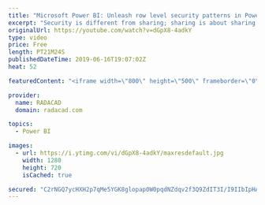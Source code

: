 ```yaml
---
title: "Microsoft Power BI: Unleash row level security patterns in Power BI - THR3015"
excerpt: "Security is different from sharing; sharing is about sharing the entire content with others—security is about authorizing different views of the content to others. In this session we go through many different Row Level Security patterns; Static Row Level Security, Dynamic Row Level Security, and many"
originalUrl: https://youtube.com/watch?v=dGpX8-4adkY
type: video
price: Free
length: PT21M24S
publishedDateTime: 2019-06-16T19:07:02Z
heat: 52

featuredContent: "<iframe width=\"800\" height=\"500\" frameborder=\"0\" src=\"https://www.youtube.com/embed/dGpX8-4adkY\" allow=\"accelerometer; autoplay; encrypted-media; gyroscope; picture-in-picture\" allowfullscreen></iframe>"

provider:
  name: RADACAD
  domain: radacad.com

topics:
  - Power BI

images:
  - url: https://i.ytimg.com/vi/dGpX8-4adkY/maxresdefault.jpg
    width: 1280
    height: 720
    isCached: true

secured: "C2rNGQ7ycHXH2p7qMe5YGK8glopap0W0pqdNZdqv2f3Q9ZdIT3I/I9IIbIpHAR88AQOEmdUvjw4MopWMT0PbVu6S2Q9v7+hywnwpWaSX3d+le5ZXhLy6YSyFbYk4UXHyXIxrxV3RXcrJkdnudhSOJvgqbOUvPlE6FlXL+9gJV/tP7CVxWn6TbtQMbnassWPZB+cVmnSja3vJZYZRBnkWSJfLQzdtsv2xJyXpy+7Mrz/hLqtVfr4ZHFBj5XyWu4h4OoVA3HtMabZ6n5IB8A6Rdlk1ppGlaY7wfSl3rvC3+4tiNw59FIdCbz9j4XEkvdGPkT3H6bfdOaaALR9UkPHlrnwms02M0TOSGsS/Ms+eNzGADER6YHeH9fQVO4ukJ2E2StYPT2TYzs2Qyq1Og7HxetX9R3PVHAkgz5azmK8RIzk=;SNr6tzzd2TzLPSEFa02Aaw=="
---
```


